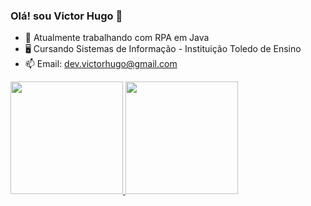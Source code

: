 ### Olá! sou Victor Hugo 🙌



- 🔭 Atualmente trabalhando com RPA em Java
- 🖥 Cursando Sistemas de Informação - Instituição Toledo de Ensino
- 📫 Email: dev.victorhugo@gmail.com

 <div>
  <a href="https://github.com/victorhttps">
  <img height="180em" src="https://github-readme-stats.vercel.app/api?username=victorhttps&show_icons=true&theme=dark&include_all_commits=true&count_private=true"/>
  <img height="180em" src="https://github-readme-stats.vercel.app/api/top-langs/?username=victorhttps&layout=compact&langs_count=7&theme=dark"/>
</div>


